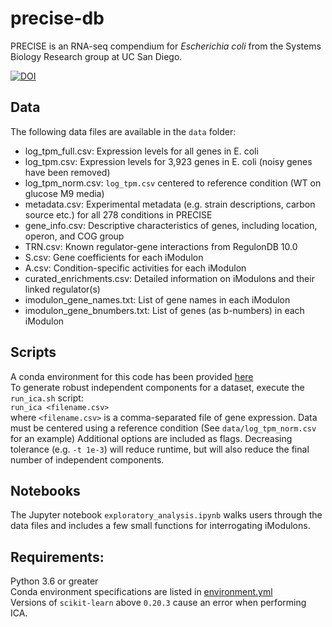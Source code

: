 # precise-db

PRECISE is an RNA-seq compendium for _Escherichia coli_ from the Systems Biology Research group at UC San Diego.

[![DOI](https://zenodo.org/badge/187104662.svg)](https://zenodo.org/badge/latestdoi/187104662)

## Data
The following data files are available in the `data` folder:
* log_tpm_full.csv: Expression levels for all genes in E. coli
* log_tpm.csv: Expression levels for 3,923 genes in E. coli (noisy genes have been removed)
* log_tpm_norm.csv: `log_tpm.csv` centered to reference condition (WT on glucose M9 media)
* metadata.csv: Experimental metadata (e.g. strain descriptions, carbon source etc.) for all 278 conditions in PRECISE
* gene_info.csv: Descriptive characteristics of genes, including location, operon, and COG group
* TRN.csv: Known regulator-gene interactions from RegulonDB 10.0
* S.csv: Gene coefficients for each iModulon
* A.csv: Condition-specific activities for each iModulon
* curated_enrichments.csv: Detailed information on iModulons and their linked regulator(s)
* imodulon_gene_names.txt: List of gene names in each iModulon
* imodulon_gene_bnumbers.txt: List of genes (as b-numbers) in each iModulon

## Scripts
A conda environment for this code has been provided [here](https://github.com/SBRG/precise-db/blob/master/environment.yml)  
To generate robust independent components for a dataset, execute the `run_ica.sh` script:  
`run_ica <filename.csv>`  
where `<filename.csv>` is a comma-separated file of gene expression. Data must be centered using a reference condition (See `data/log_tpm_norm.csv` for an example)
Additional options are included as flags. Decreasing tolerance (e.g. `-t 1e-3`) will reduce runtime, but will also reduce the final number of independent components.

## Notebooks
The Jupyter notebook `exploratory_analysis.ipynb` walks users through the data files and includes a few small functions for interrogating iModulons.

## Requirements:
Python 3.6 or greater  
Conda environment specifications are listed in [environment.yml](https://github.com/SBRG/precise-db/blob/master/environment.yml)   
Versions of `scikit-learn` above `0.20.3` cause an error when performing ICA.
